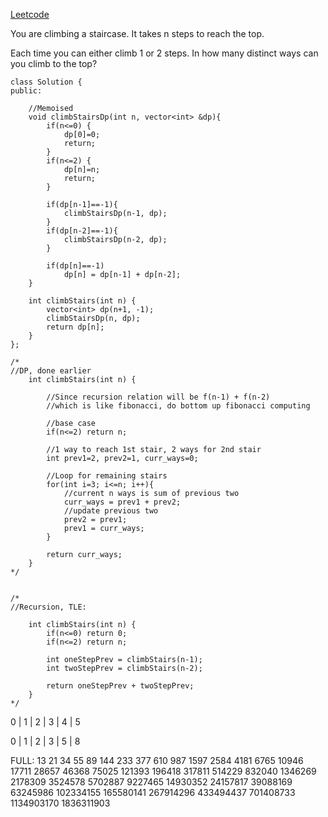 [Leetcode](https://leetcode.com/problems/climbing-stairs/description/)

You are climbing a staircase. It takes n steps to reach the top.

Each time you can either climb 1 or 2 steps. In how many distinct ways can you climb to the top?


```
class Solution {
public:

    //Memoised
    void climbStairsDp(int n, vector<int> &dp){
        if(n<=0) {
            dp[0]=0;
            return;
        }
        if(n<=2) {
            dp[n]=n;
            return;
        }

        if(dp[n-1]==-1){
            climbStairsDp(n-1, dp);
        }
        if(dp[n-2]==-1){
            climbStairsDp(n-2, dp);
        }

        if(dp[n]==-1)
            dp[n] = dp[n-1] + dp[n-2];
    }

    int climbStairs(int n) {
        vector<int> dp(n+1, -1);
        climbStairsDp(n, dp);
        return dp[n];
    }
};

/*
//DP, done earlier
    int climbStairs(int n) {
        
        //Since recursion relation will be f(n-1) + f(n-2)
        //which is like fibonacci, do bottom up fibonacci computing
        
        //base case
        if(n<=2) return n;
        
        //1 way to reach 1st stair, 2 ways for 2nd stair
        int prev1=2, prev2=1, curr_ways=0;
        
        //Loop for remaining stairs
        for(int i=3; i<=n; i++){
            //current n ways is sum of previous two
            curr_ways = prev1 + prev2;
            //update previous two
            prev2 = prev1;
            prev1 = curr_ways;
        }
        
        return curr_ways;
    }
*/


/*
//Recursion, TLE:

    int climbStairs(int n) {
        if(n<=0) return 0;
        if(n<=2) return n;
        
        int oneStepPrev = climbStairs(n-1);
        int twoStepPrev = climbStairs(n-2);

        return oneStepPrev + twoStepPrev;
    }
*/
```


 0 | 1 | 2 | 3 | 4 | 5
 
 0 | 1 | 2 | 3 | 5 | 8 

 
FULL: 13 21 34 55 89 144 233 377 610 987 1597 2584 4181 6765 10946 17711 28657 46368 75025 121393 196418 317811 514229 832040 1346269 2178309 3524578 5702887 9227465 14930352 24157817 39088169 63245986 102334155 165580141 267914296 433494437 701408733 1134903170 1836311903 
